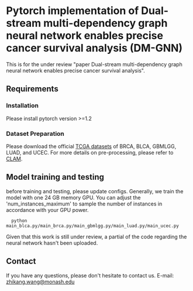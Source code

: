 # Pytorch implementation of Dual-stream multi-dependency graph neural network enables precise cancer survival analysis (DM-GNN)

This is for the under review "paper Dual-stream multi-dependency graph neural network enables precise cancer survival analysis". 

 ## Requirements
 ### Installation
Please install pytorch version >=1.2

 ### Dataset Preparation
 Please download the official [TCGA datasets](https://www.cancer.gov/ccg/research/genome-sequencing/tcga) of BRCA, BLCA, GBMLGG, LUAD, and UCEC. 
 For more details on pre-processing, please refer to [CLAM](https://github.com/mahmoodlab/CLAM).
 
 ## Model training and testing
 before training and testing, please update configs. Generally, we train the model with one 24 GB memory GPU. You can adjust the 'num_instances_maximum' to sample the number of instances in accordance with your GPU power.  
 ~~~~~~~~~~~~~~~~~~
   python main_blca.py/main_brca.py/main_gbmlgg.py/main_luad.py/main_ucec.py
 ~~~~~~~~~~~~~~~~~~

Given that this work is still under review, a partial of the code regarding the neural network hasn't been uploaded. 

## Contact
If you have any questions, please don't hesitate to contact us. E-mail: [zhikang.wang@monash.edu](zhikang.wang@monash.edu) 

